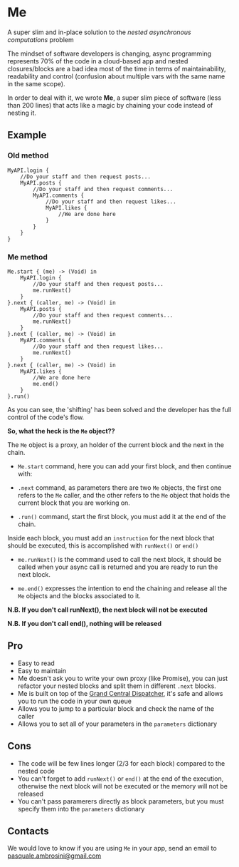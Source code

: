 # Me

A super slim and in-place solution to the *nested asynchronous computations* problem

The mindset of software developers is changing, async programming represents 70% of the code in a cloud-based app and nested closures/blocks are a bad idea most of the time in terms of maintainability, readability and control (confusion about multiple vars with the same name in the same scope).

In order to deal with it, we wrote **Me**, a super slim piece of software (less than 200 lines) that acts like a magic by chaining your code instead of nesting it.

## Example

### Old method

```
MyAPI.login {
	//Do your staff and then request posts...
	MyAPI.posts {
		//Do your staff and then request comments...
		MyAPI.comments {
			//Do your staff and then request likes...
			MyAPI.likes {
				//We are done here
			}
		}
	}
}
```

### Me method

```
Me.start { (me) -> (Void) in
	MyAPI.login {
		//Do your staff and then request posts...
		me.runNext()
	}
}.next { (caller, me) -> (Void) in
	MyAPI.posts {
		//Do your staff and then request comments...
		me.runNext()
	}
}.next { (caller, me) -> (Void) in
	MyAPI.comments {
		//Do your staff and then request likes...
		me.runNext()
	}
}.next { (caller, me) -> (Void) in
	MyAPI.likes {
		//We are done here
		me.end()
	}
}.run()
```

As you can see, the 'shifting' has been solved and the developer has the full control of the code's flow.

**So, what the heck is the `Me` object??**

The `Me` object is a proxy, an holder of the current block and the next in the chain.

- `Me.start` command, here you can add your first block, and then continue with:

- `.next` command, as parameters there are two `Me` objects, the first one refers to the `Me` caller, and the other refers to the `Me` object that holds the current block that you are working on.

- `.run()` command, start the first block, you must add it at the end of the chain.


Inside each block, you must add an `instruction` for the next block that should be executed, this is accomplished with `runNext()` or `end()`

- `me.runNext()` is the command used to call the next block, it should be called when your async call is returned and you are ready to run the next block.

- `me.end()` expresses the intention to end the chaining and release all the `Me` objects and the blocks associated to it.

**N.B. If you don't call runNext(), the next block will not be executed**

**N.B. If you don't call end(), nothing will be released**


## Pro

- Easy to read
- Easy to maintain
- Me doesn't ask you to write your own proxy (like Promise), you can just refactor your nested blocks and split them in different `.next` blocks.
- Me is built on top of the [Grand Central Dispatcher](https://en.wikipedia.org/wiki/Grand_Central_Dispatch), it's safe and allows you to run the code in your own queue
- Allows you to jump to a particular block and check the name of the caller
- Allows you to set all of your parameters in the `parameters` dictionary

## Cons

- The code will be few lines longer (2/3 for each block) compared to the nested code
- You can't forget to add `runNext()` or `end()` at the end of the execution, otherwise the next block will not be executed or the memory will not be released
- You can't pass paramerers directly as block parameters, but you must specify them into the `parameters` dictionary

## Contacts

We would love to know if you are using `Me` in your app, send an email to <pasquale.ambrosini@gmail.com>
